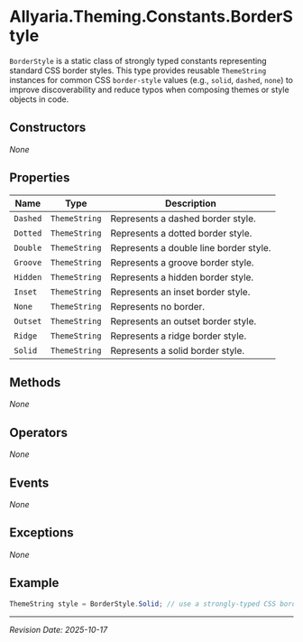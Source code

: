 ﻿# Allyaria.Theming.Constants.BorderStyle

`BorderStyle` is a static class of strongly typed constants representing standard CSS border styles. This type provides
reusable `ThemeString` instances for common CSS `border-style` values (e.g., `solid`, `dashed`, `none`) to improve
discoverability and reduce typos when composing themes or style objects in code.

## Constructors

*None*

## Properties

| Name     | Type          | Description                            |
|----------|---------------|----------------------------------------|
| `Dashed` | `ThemeString` | Represents a dashed border style.      |
| `Dotted` | `ThemeString` | Represents a dotted border style.      |
| `Double` | `ThemeString` | Represents a double line border style. |
| `Groove` | `ThemeString` | Represents a groove border style.      |
| `Hidden` | `ThemeString` | Represents a hidden border style.      |
| `Inset`  | `ThemeString` | Represents an inset border style.      |
| `None`   | `ThemeString` | Represents no border.                  |
| `Outset` | `ThemeString` | Represents an outset border style.     |
| `Ridge`  | `ThemeString` | Represents a ridge border style.       |
| `Solid`  | `ThemeString` | Represents a solid border style.       |

## Methods

*None*

## Operators

*None*

## Events

*None*

## Exceptions

*None*

## Example

```csharp
ThemeString style = BorderStyle.Solid; // use a strongly-typed CSS border style
```

---

*Revision Date: 2025-10-17*
